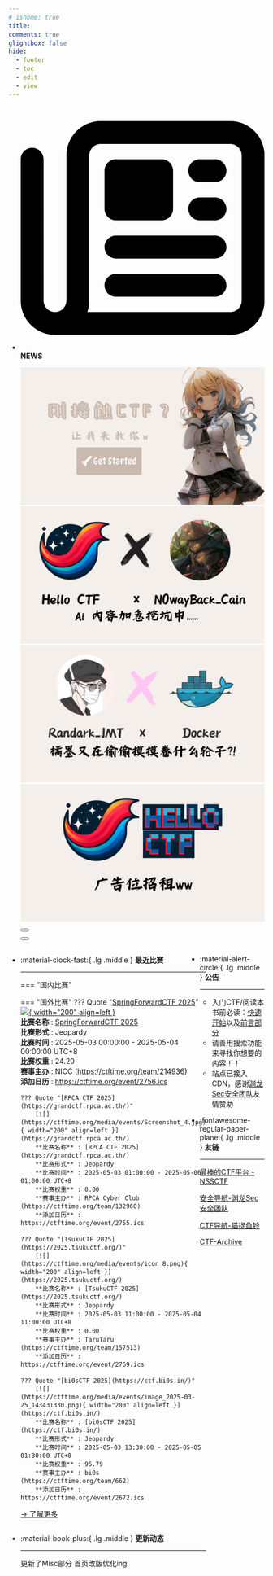 ```yaml
---
# ishome: true
title: 
comments: true
glightbox: false
hide:
  - footer
  - toc
  - edit
  - view
---
```


<div class="grid cards">
    <ul>
        <li>
            <p><span class="twemoji lg middle"><svg xmlns="http://www.w3.org/2000/svg"
                        viewBox="0 0 512 512"><!--! Font Awesome Free 6.5.1 by @fontawesome - https://fontawesome.com License - https://fontawesome.com/license/free (Icons: CC BY 4.0, Fonts: SIL OFL 1.1, Code: MIT License) Copyright 2023 Fonticons, Inc.-->
                        <path
                            d="M168 80c-13.3 0-24 10.7-24 24v304c0 8.4-1.4 16.5-4.1 24H440c13.3 0 24-10.7 24-24V104c0-13.3-10.7-24-24-24H168zM72 480c-39.8 0-72-32.2-72-72V112c0-13.3 10.7-24 24-24s24 10.7 24 24v296c0 13.3 10.7 24 24 24s24-10.7 24-24V104c0-39.8 32.2-72 72-72h272c39.8 0 72 32.2 72 72v304c0 39.8-32.2 72-72 72H72zm104-344c0-13.3 10.7-24 24-24h96c13.3 0 24 10.7 24 24v80c0 13.3-10.7 24-24 24h-96c-13.3 0-24-10.7-24-24v-80zm200-24h32c13.3 0 24 10.7 24 24s-10.7 24-24 24h-32c-13.3 0-24-10.7-24-24s10.7-24 24-24zm0 80h32c13.3 0 24 10.7 24 24s-10.7 24-24 24h-32c-13.3 0-24-10.7-24-24s10.7-24 24-24zm-176 80h208c13.3 0 24 10.7 24 24s-10.7 24-24 24H200c-13.3 0-24-10.7-24-24s10.7-24 24-24zm0 80h208c13.3 0 24 10.7 24 24s-10.7 24-24 24H200c-13.3 0-24-10.7-24-24s10.7-24 24-24z">
                        </path>
                    </svg></span> <strong>NEWS</strong></p>
            <div class="grid cards">
                <div class="carousel">
                    <div class="carousel-container">
                        <a href="../HC_Start/" target="_blank"><img src="./assets/banner-quickstart.png" /></a>
                        <a href="../HC_AI/" target="_blank"><img src="./assets/banner-update.png" /></a>
                        <a href="https://github.com/CTF-Archives" target="_blank"><img
                                src="./assets/banner-Achieve.png" /></a>
                        <a href="javascript:alert$.next('我很可爱，请给我钱w');"><img
                                src="./assets/Banner-imcutesogivememoney.png" /></a>
                    </div>
                    <!-- 触发 hover 的区域 -->
                    <div class="carousel-hover left">
                        <button class="carousel-btn left" onclick="leftShift()"></button>
                    </div>
                    <div class="carousel-hover right">
                        <button class="carousel-btn right" onclick="rightShift()"></button>
                    </div>
                    <div class="carousel-bottom"></div>
                </div>
            </div>
        </li>
    </ul>
</div>

<div class="grid grid-cols-8 gap-4" style="display: grid;grid-template-columns: 70% 30%;" markdown>

<div class="grid cards" style="display: grid; grid-template-columns: 1fr;" markdown>

<div class="grid cards" markdown>

-   :material-clock-fast:{ .lg .middle } __最近比赛__

    ---
    <!-- 主页赛事展示_开始 -->
    === "国内比赛"
    
    === "国外比赛"
        ??? Quote "[SpringForwardCTF 2025](https://springforward.ctfd.io/)"  
            [![](https://ctftime.org/media/events/Social_Media_Icon.png){ width="200" align=left }](https://springforward.ctfd.io/)  
            **比赛名称** : [SpringForwardCTF 2025](https://springforward.ctfd.io/)  
            **比赛形式** : Jeopardy  
            **比赛时间** : 2025-05-03 00:00:00 - 2025-05-04 00:00:00 UTC+8  
            **比赛权重** : 24.20  
            **赛事主办** : NICC (https://ctftime.org/team/214936)  
            **添加日历** : https://ctftime.org/event/2756.ics  
            
        ??? Quote "[RPCA CTF 2025](https://grandctf.rpca.ac.th/)"  
            [![](https://ctftime.org/media/events/Screenshot_4.jpg){ width="200" align=left }](https://grandctf.rpca.ac.th/)  
            **比赛名称** : [RPCA CTF 2025](https://grandctf.rpca.ac.th/)  
            **比赛形式** : Jeopardy  
            **比赛时间** : 2025-05-03 01:00:00 - 2025-05-06 01:00:00 UTC+8  
            **比赛权重** : 0.00  
            **赛事主办** : RPCA Cyber Club (https://ctftime.org/team/132960)  
            **添加日历** : https://ctftime.org/event/2755.ics  
            
        ??? Quote "[TsukuCTF 2025](https://2025.tsukuctf.org/)"  
            [![](https://ctftime.org/media/events/icon_8.png){ width="200" align=left }](https://2025.tsukuctf.org/)  
            **比赛名称** : [TsukuCTF 2025](https://2025.tsukuctf.org/)  
            **比赛形式** : Jeopardy  
            **比赛时间** : 2025-05-03 11:00:00 - 2025-05-04 11:00:00 UTC+8  
            **比赛权重** : 0.00  
            **赛事主办** : TaruTaru (https://ctftime.org/team/157513)  
            **添加日历** : https://ctftime.org/event/2769.ics  
            
        ??? Quote "[bi0sCTF 2025](https://ctf.bi0s.in/)"  
            [![](https://ctftime.org/media/events/image_2025-03-25_143431330.png){ width="200" align=left }](https://ctf.bi0s.in/)  
            **比赛名称** : [bi0sCTF 2025](https://ctf.bi0s.in/)  
            **比赛形式** : Jeopardy  
            **比赛时间** : 2025-05-03 13:30:00 - 2025-05-05 01:30:00 UTC+8  
            **比赛权重** : 95.79  
            **赛事主办** : bi0s (https://ctftime.org/team/662)  
            **添加日历** : https://ctftime.org/event/2672.ics  
            
    <!-- 主页赛事展示_结束 -->
    [→ 了解更多](./Event/)

</div>
  <div class="grid cards" markdown>

-   :material-book-plus:{ .lg .middle } __更新动态__

    ---

    更新了Misc部分 首页改版优化ing

</div>  
</div>
<div class="grid cards" markdown>

<div class="grid cards" markdown>

-   :material-alert-circle:{ .lg .middle } __公告__

    ---

    - 入门CTF/阅读本书前必读：[快速开始](./HC_Start/)以及[前言部分](./HC_Preface/)  
    - 请善用搜索功能来寻找你想要的内容！！
    - 站点已接入 CDN，感谢[渊龙Sec安全团队](https://dh.aabyss.cn)友情赞助

-   :fontawesome-regular-paper-plane:{ .lg .middle } __友链__

    ---

    [最棒的CTF平台 - NSSCTF](https://www.nssctf.cn/)  

    [安全导航-渊龙Sec安全团队](https://dh.aabyss.cn)    

    [CTF导航-猫捉鱼铃](https://ctf.mzy0.com/)

    [CTF-Archive](https://github.com/CTF-Archives)

</div>   

</div>

</div>
